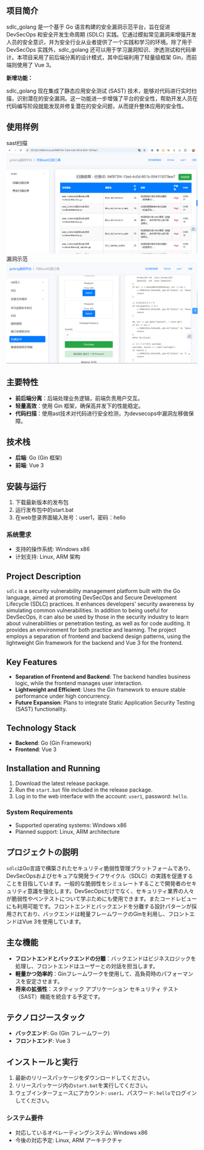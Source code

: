## 项目简介

sdlc_golang 是一个基于 Go 语言构建的安全漏洞示范平台，旨在促进 DevSecOps 和安全开发生命周期 (SDLC) 实践。它通过模拟常见漏洞来增强开发人员的安全意识，并为安全行业从业者提供了一个实践和学习的环境。除了用于 DevSecOps 实践外，sdlc_golang 还可以用于学习漏洞知识、渗透测试和代码审计。本项目采用了前后端分离的设计模式，其中后端利用了轻量级框架 Gin，而前端则使用了 Vue 3。

**新增功能：**

sdlc_golang 现在集成了静态应用安全测试 (SAST) 技术，能够对代码进行实时扫描，识别潜在的安全漏洞。这一功能进一步增强了平台的安全性，帮助开发人员在代码编写阶段就能发现并修复潜在的安全问题，从而提升整体应用的安全性。

## 使用样例
sast扫描
![image](https://github.com/Night-Master/sdlc/blob/main/data/use3.png)
漏洞示范
![image](https://github.com/Night-Master/sdlc/blob/main/data/use2.png)

## 主要特性

- **前后端分离**：后端处理业务逻辑，前端负责用户交互。
- **轻量高效**：使用 Gin 框架，确保高并发下的性能稳定。
- **代码扫描**：使用ast技术对代码进行安全检测，为devsecops中漏洞左移做保障。

## 技术栈

- **后端**: Go (Gin 框架)
- **前端**: Vue 3

## 安装与运行

1. 下载最新版本的发布包
2. 运行发布包中的start.bat
3. 在web登录界面输入账号：user1，密码：hello
### 系统需求

- 支持的操作系统: Windows x86
- 计划支持: Linux, ARM 架构

## Project Description

`sdlc` is a security vulnerability management platform built with the Go language, aimed at promoting DevSecOps and Secure Development Lifecycle (SDLC) practices. It enhances developers' security awareness by simulating common vulnerabilities. In addition to being useful for DevSecOps, it can also be used by those in the security industry to learn about vulnerabilities or penetration testing, as well as for code auditing. It provides an environment for both practice and learning. The project employs a separation of frontend and backend design patterns, using the lightweight Gin framework for the backend and Vue 3 for the frontend.

## Key Features

- **Separation of Frontend and Backend**: The backend handles business logic, while the frontend manages user interaction.
- **Lightweight and Efficient**: Uses the Gin framework to ensure stable performance under high concurrency.
- **Future Expansion**: Plans to integrate Static Application Security Testing (SAST) functionality.

## Technology Stack

- **Backend**: Go (Gin Framework)
- **Frontend**: Vue 3

## Installation and Running

1. Download the latest release package.
2. Run the `start.bat` file included in the release package.
3. Log in to the web interface with the account: `user1`, password: `hello`.
### System Requirements

- Supported operating systems: Windows x86
- Planned support: Linux, ARM architecture

## プロジェクトの説明

`sdlc`はGo言語で構築されたセキュリティ脆弱性管理プラットフォームであり、DevSecOpsおよびセキュアな開発ライフサイクル（SDLC）の実践を促進することを目指しています。一般的な脆弱性をシミュレートすることで開発者のセキュリティ意識を強化します。DevSecOpsだけでなく、セキュリティ業界の人々が脆弱性やペンテストについて学ぶためにも使用できます。またコードレビューにも利用可能です。フロントエンドとバックエンドを分離する設計パターンが採用されており、バックエンドは軽量フレームワークのGinを利用し、フロントエンドはVue 3を使用しています。

## 主な機能

- **フロントエンドとバックエンドの分離**：バックエンドはビジネスロジックを処理し、フロントエンドはユーザーとの対話を担当します。
- **軽量かつ効率的**：Ginフレームワークを使用して、高負荷時のパフォーマンスを安定させます。
- **将来の拡張性**：スタティック アプリケーション セキュリティ テスト（SAST）機能を統合する予定です。

## テクノロジースタック

- **バックエンド**: Go (Gin フレームワーク)
- **フロントエンド**: Vue 3

## インストールと実行

1. 最新のリリースパッケージをダウンロードしてください。
2. リリースパッケージ内の`start.bat`を実行してください。
3. ウェブインターフェースにアカウント: `user1`、パスワード: `hello`でログインしてください。
### システム要件

- 対応しているオペレーティングシステム: Windows x86
- 今後の対応予定: Linux, ARM アーキテクチャ
